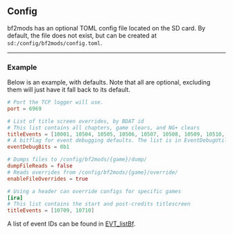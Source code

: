 ## Config

bf2mods has an optional TOML config file located on the SD card. By default, the file does not exist, but can be created at `sd:/config/bf2mods/config.toml`.

---

### Example

Below is an example, with defaults. Note that all are optional, excluding them will just have it fall back to its default.

```toml
# Port the TCP logger will use.
port = 6969

# List of title screen overrides, by BDAT id
# This list contains all chapters, game clears, and NG+ clears
titleEvents = [10001, 10504, 10505, 10506, 10507, 10508, 10509, 10510, 10511, 10512, 10513, 10605, 10607, 10608, 10609]
# A bitflag for event debugging defaults. The list is in EventDebugUtils.cpp
eventDebugBits = 0b1

# Dumps files to /config/bf2mods/{game}/dump/
dumpFileReads = false
# Reads overrides from /config/bf2mods/{game}/override/
enableFileOverrides = true

# Using a header can override configs for specific games
[ira]
# This list contains the start and post-credits titlescreen
titleEvents = [10709, 10710]
```

A list of event IDs can be found in [EVT_listBf](https://xenoblade.github.io/xb2/bdat/common/EVT_listBf.html).